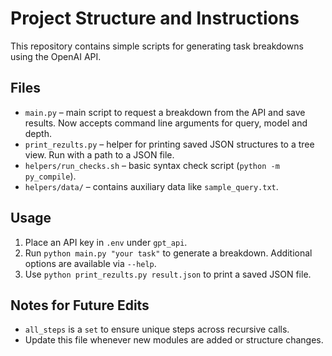 # Project Structure and Instructions

This repository contains simple scripts for generating task breakdowns using the OpenAI API.

## Files
- `main.py` – main script to request a breakdown from the API and save results. Now accepts command line arguments for query, model and depth.
- `print_rezults.py` – helper for printing saved JSON structures to a tree view. Run with a path to a JSON file.
- `helpers/run_checks.sh` – basic syntax check script (`python -m py_compile`).
- `helpers/data/` – contains auxiliary data like `sample_query.txt`.

## Usage
1. Place an API key in `.env` under `gpt_api`.
2. Run `python main.py "your task"` to generate a breakdown. Additional options are available via `--help`.
3. Use `python print_rezults.py result.json` to print a saved JSON file.

## Notes for Future Edits
- `all_steps` is a `set` to ensure unique steps across recursive calls.
- Update this file whenever new modules are added or structure changes.
